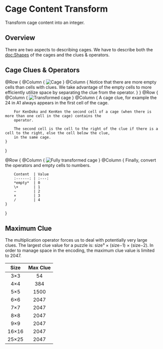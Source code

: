 # Cage Content Transform

Transform cage content into an integer.

## Overview

There are two aspects to describing cages. We have to describe both the <doc:Shapes> of the cages and the clues & operators.

## Cage Clues & Operators

@Row {
    @Column {
        ![Cage](Cage)
    }
    @Column {
        Notice that there are more empty cells than cells with clues. We take advantage of the empty
        cells to more efficiently utilize space by separating the clue from the operator. 
    }
}
@Row {
    @Column {
        ![Transformed cage](CageTransformed)
    }
    @Column {
        A cage clue, for example the 24 in A1 always appears in the first cell of the cage. 

        For KenDoku and KenKen the second cell of a cage (when there is more than one cell in the cage) contains the
        operator. 
        
        The second cell is the cell to the right of the clue if there is a cell to the right, else the cell below the clue,
        in the same cage.
    }
}

@Row {
    @Column {
        ![Fully transformed cage](CageFullyTransformed)
    }
    @Column {
        Finally, convert the operators and empty cells to numbers.

        Content  | Value
        :------: | :---:
        *empty*  | 0
        \+       | 1
        −        | 2
        ×        | 3
        ∕        | 4
    }
}

## Maximum Clue

The multiplication operator forces us to deal with potentially very large clues. The largest clue value for a puzzle
is: size³ × (size−1) × (size−2). In order to manage space in the encoding, the maximum clue
value is limited to 2047.

Size    | Max Clue
:--:    | :------:
3×3     | 54
4×4     | 384
5×5     | 1500
6×6     | 2047
7×7     | 2047
8×8     | 2047
9×9     | 2047
16×16   | 2047
25×25   | 2047
